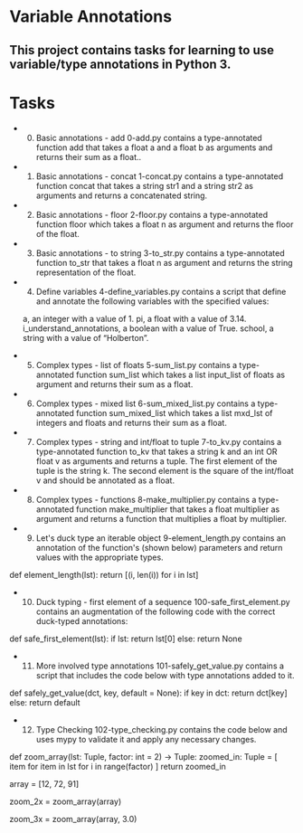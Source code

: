# Variable Annotations 
 This project contains tasks for learning to use variable/type annotations in Python 3.
---------------------------------------------------------------------------------------------------------------------------------------------------------------------


# Tasks
+ 0. Basic annotations - add
0-add.py contains a type-annotated function add that takes a float a and a float b as arguments and returns their sum as a float..

+ 1. Basic annotations - concat
1-concat.py contains a type-annotated function concat that takes a string str1 and a string str2 as arguments and returns a concatenated string.

+ 2. Basic annotations - floor
2-floor.py contains a type-annotated function floor which takes a float n as argument and returns the floor of the float.

+ 3. Basic annotations - to string
3-to_str.py contains a type-annotated function to_str that takes a float n as argument and returns the string representation of the float.

+ 4. Define variables
4-define_variables.py contains a script that define and annotate the following variables with the specified values:

    a, an integer with a value of 1.
    pi, a float with a value of 3.14.
    i_understand_annotations, a boolean with a value of True.
    school, a string with a value of “Holberton”.

+ 5. Complex types - list of floats
5-sum_list.py contains a type-annotated function sum_list which takes a list input_list of floats as argument and returns their sum as a float.

+ 6. Complex types - mixed list
6-sum_mixed_list.py contains a type-annotated function sum_mixed_list which takes a list mxd_lst of integers and floats and returns their sum as a float.

+ 7. Complex types - string and int/float to tuple
7-to_kv.py contains a type-annotated function to_kv that takes a string k and an int OR float v as arguments and returns a tuple. The first element of the tuple is the string k. The second element is the square of the int/float v and should be annotated as a float.

+ 8. Complex types - functions
8-make_multiplier.py contains a type-annotated function make_multiplier that takes a float multiplier as argument and returns a function that multiplies a float by multiplier.

+ 9. Let's duck type an iterable object
9-element_length.py contains an annotation of the function's (shown below) parameters and return values with the appropriate types.

def element_length(lst):
  return [(i, len(i)) for i in lst]

+ 10. Duck typing - first element of a sequence
100-safe_first_element.py contains an augmentation of the following code with the correct duck-typed annotations:

def safe_first_element(lst):
    if lst:
        return lst[0]
    else:
        return None

+ 11. More involved type annotations
101-safely_get_value.py contains a script that includes the code below with type annotations added to it.

def safely_get_value(dct, key, default = None):
  if key in dct:
      return dct[key]
  else:
      return default

+ 12. Type Checking
102-type_checking.py contains the code below and uses mypy to validate it and apply any necessary changes.

def zoom_array(lst: Tuple, factor: int = 2) -> Tuple:
  zoomed_in: Tuple = [
      item for item in lst
      for i in range(factor)
  ]
  return zoomed_in


array = [12, 72, 91]

zoom_2x = zoom_array(array)

zoom_3x = zoom_array(array, 3.0)
